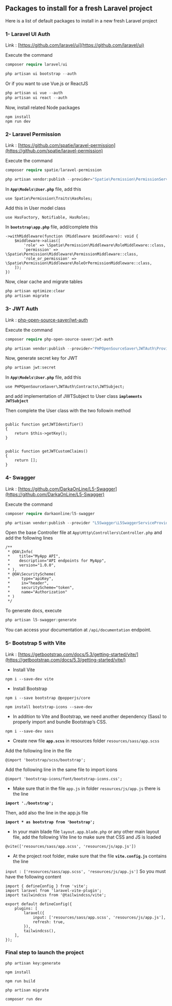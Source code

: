 
## Packages to install for a fresh Laravel project
Here is a list of default packages to install in a new fresh Laravel project 


### **1- Laravel UI Auth**

Link : [https://github.com/laravel/ui](https://github.com/laravel/ui)

Execute the command
``` php
composer require laravel/ui
```

``` php
php artisan ui bootstrap --auth
```
Or if you want to use Vue.js or ReactJS
``` php
php artisan ui vue --auth
php artisan ui react --auth
```

Now, install related Node packages
``` console
npm install
npm run dev
```


### **2- Laravel Permission**

Link : [https://github.com/spatie/laravel-permission](https://github.com/spatie/laravel-permission)

Execute the command
``` php
composer require spatie/laravel-permission
```

``` php
php artisan vendor:publish --provider="Spatie\Permission\PermissionServiceProvider"
```

In  **`App\Models\User.php`** file, add this

``` console
use Spatie\Permission\Traits\HasRoles;
```


Add this in User model class 

``` console
use HasFactory, Notifiable, HasRoles;
```

In  **`bootstrap\app.php`** file, add/complete this

``` console
->withMiddleware(function (Middleware $middleware): void {
    $middleware->alias([
        'role' => \Spatie\Permission\Middleware\RoleMiddleware::class,
        'permission' => \Spatie\Permission\Middleware\PermissionMiddleware::class,
        'role_or_permission' => \Spatie\Permission\Middleware\RoleOrPermissionMiddleware::class,
    ]);
})
```

Now, clear cache and migrate tables
``` php
php artisan optimize:clear
php artisan migrate
```


### **3- JWT Auth**

Link : [php-open-source-saver/jwt-auth](php-open-source-saver/jwt-auth)

Execute the command
``` php
composer require php-open-source-saver/jwt-auth
```

``` php
php artisan vendor:publish --provider="PHPOpenSourceSaver\JWTAuth\Providers\LaravelServiceProvider"
```

Now, generate secret key for JWT
``` php
php artisan jwt:secret
```

In  **`App\Models\User.php`** file, add this

``` console
use PHPOpenSourceSaver\JWTAuth\Contracts\JWTSubject;
```

and add implementation of JWTSubject to User class **`implements JWTSubject`**

Then complete the User class with the two followin method

``` console

public function getJWTIdentifier()
{
    return $this->getKey();
}


public function getJWTCustomClaims()
{
    return [];
}
```




### **4- Swagger**

Link : [https://github.com/DarkaOnLine/L5-Swagger](https://github.com/DarkaOnLine/L5-Swagger)

Execute the command
``` php
composer require darkaonline/l5-swagger
```

``` php
php artisan vendor:publish --provider "L5Swagger\L5SwaggerServiceProvider"
```


Open the base Controller file at `App\Http\Controllers\Controller.php` and add the following lines

``` console
/**
 * @OA\Info(
 *    title="MyApp API",
 *    description="API endpoints for MyApp",
 *    version="1.0.0",
 * ),
 * @OA\SecurityScheme(
 *     type="apiKey",
 *     in="header",
 *     securityScheme="token",
 *     name="Authorization"
 * )
 */
```

To generate docs, execute
``` php
php artisan l5-swagger:generate
```

You can access your documentation at `/api/documentation` endpoint.



### **5- Bootstrap 5 with Vite**

Link : [https://getbootstrap.com/docs/5.3/getting-started/vite/](https://getbootstrap.com/docs/5.3/getting-started/vite/)

* Install Vite

``` console
npm i --save-dev vite
```

* Install Bootstrap

``` console
npm i --save bootstrap @popperjs/core
```

``` console
npm install bootstrap-icons --save-dev
```

* In addition to Vite and Bootstrap, we need another dependency (Sass) to properly import and bundle Bootstrap’s CSS.

``` console
npm i --save-dev sass
```

* Create new file **`app.scss`** in resources folder `resources/sass/app.scss`

Add the following line in the file

``` console
@import 'bootstrap/scss/bootstrap';
```


Add the following line in the same file to import icons

``` console
@import 'bootstrap-icons/font/bootstrap-icons.css';
```


* Make sure that in the file `app.js` in folder `resources/js/app.js` there is the line

**`import './bootstrap';`**

Then, add also the line in the app.js file

**`import * as bootstrap from 'bootstrap';`**


* In your main blade file `layout.app.blade.php` or any other main layout file, add the following Vite line to make sure that CSS and JS is loaded

``` console
@vite(['resources/sass/app.scss', 'resources/js/app.js'])
```


* At the project root folder, make sure that the file **`vite.config.js`** contains the line


`input : ['resources/sass/app.scss', 'resources/js/app.js']`
So you must have the following content


``` console
import { defineConfig } from 'vite';
import laravel from 'laravel-vite-plugin';
import tailwindcss from '@tailwindcss/vite';

export default defineConfig({
    plugins: [
        laravel({
            input: ['resources/sass/app.scss', 'resources/js/app.js'],
            refresh: true,
        }),
        tailwindcss(),
    ],
});
```




### **Final step to launch the project**

``` console
php artisan key:generate

npm install

npm run build

php artisan migrate

composer run dev
```

